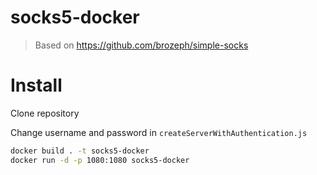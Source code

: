 # socks5-docker

> Based on https://github.com/brozeph/simple-socks

# Install
Clone repository

Change username and password in `createServerWithAuthentication.js`

```bash
docker build . -t socks5-docker
docker run -d -p 1080:1080 socks5-docker
```
